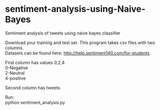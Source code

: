 # sentiment-analysis-using-Naive-Bayes
Sentiment analysis of tweets using naive bayes classifier

Download your training and test set. This program takes csv files with two columns.  
Datasets can be found here: http://help.sentiment140.com/for-students

First column has values 0,2,4  
  0-Negative  
  2-Neutral  
  4-positive  
  
Second column has tweets.  
  
Run:  
python sentiment_analysis.py

